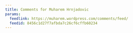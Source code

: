 ```yaml
---
title: Comments for Muharem Hrnjadovic
params:
  feedlink: https://muharem.wordpress.com/comments/feed/
  feedid: 8456c1d27f7afbda7c26cf6cffb60234
---
```

